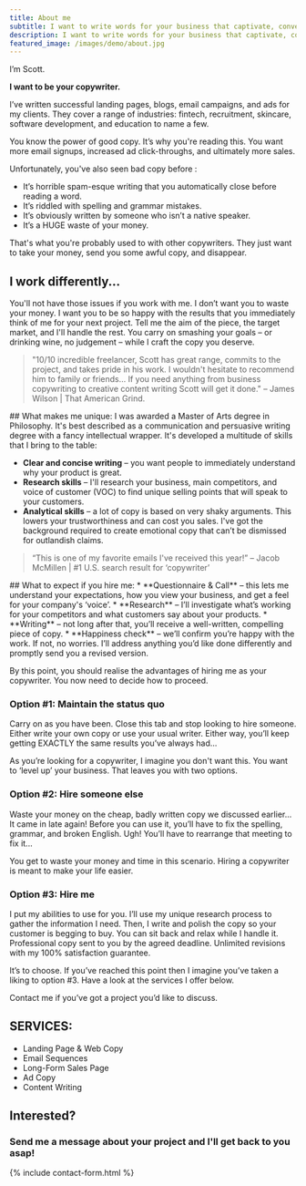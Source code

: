 ```yaml
---
title: About me
subtitle: I want to write words for your business that captivate, convey, and convert.
description: I want to write words for your business that captivate, convey, and convert. Learn what makes me unique.
featured_image: /images/demo/about.jpg
---
```


I’m Scott.

**I want to be your copywriter.**

I’ve written successful landing pages, blogs, email campaigns, and ads for my clients. They cover a range of industries: fintech, recruitment, skincare, software development, and education to name a few.

You know the power of good copy. It’s why you're reading this. You want more email signups, increased ad click-throughs, and ultimately more sales.

Unfortunately, you've also seen bad copy before :
 * It’s horrible spam-esque writing that you automatically close before reading a word.
 * It’s riddled with spelling and grammar mistakes.
 * It’s obviously written by someone who isn’t a native speaker.
 * It’s a HUGE waste of your money.

That's what you're probably used to with other copywriters. They just want to take your money, send you some awful copy, and disappear. 
## I work differently...

You'll not have those issues if you work with me. I don’t want you to waste your money. I want you to be so happy with the results that you immediately think of me for your next project. Tell me the aim of the piece, the target market, and I'll handle the rest. You carry on smashing your goals – or drinking wine, no judgement – while I craft the copy you deserve.

<blockquote>"10/10 incredible freelancer, Scott has great range, commits to the project, and takes pride in his work. I wouldn't hesitate to recommend him to family or friends... If you need anything from business copywriting to creative content writing Scott will get it done." – James Wilson | That American Grind. </blockquote>
## What makes me unique:
I was awarded a Master of Arts degree in Philosophy. It's best described as a communication and persuasive writing degree with a fancy intellectual wrapper. It's developed a multitude of skills that I bring to the table:

 * **Clear and concise writing** – you want people to immediately understand why your product is great.
 * **Research skills** – I'll research your business, main competitors, and voice of customer (VOC) to find unique selling points that will speak to your customers.
 * **Analytical skills** – a lot of copy is based on very shaky arguments. This lowers your trustworthiness and can cost you sales. I've got the background required to create emotional copy that can’t be dismissed for outlandish claims.

<blockquote>“This is one of my favorite emails I've received this year!” – Jacob McMillen | #1 U.S. search result for ‘copywriter’</blockquote>
## What to expect if you hire me:
 * **Questionnaire & Call** – this lets me understand your expectations, how you view your business, and get a feel for your company's ‘voice’.
 * **Research** –  I’ll investigate what’s working for your competitors and what customers say about your products.
 * **Writing** – not long after that, you’ll receive a well-written, compelling piece of copy.
 * **Happiness check** – we’ll confirm you’re happy with the work. If not, no worries. I’ll address anything you’d like done differently and promptly send you a revised version.

By this point, you should realise the advantages of hiring me as your copywriter. You now need to decide how to proceed.
### Option #1: Maintain the status quo

Carry on as you have been. Close this tab and stop looking to hire someone. Either write your own copy or use your usual writer. Either way, you’ll keep getting EXACTLY the same results you’ve always had...

As you’re looking for a copywriter, I imagine you don't want this. You want to ‘level up’ your business. That leaves you with two options.

### Option #2: Hire someone else

Waste your money on the cheap, badly written copy we discussed earlier... It came in late again! Before you can use it, you’ll have to fix the spelling, grammar, and broken English. Ugh! You’ll have to rearrange that meeting to fix it...

You get to waste your money and time in this scenario. Hiring a copywriter is meant to make your life easier.

### Option #3: Hire me

I put my abilities to use for you. I’ll use my unique research process to gather the information I need. Then, I write and polish the copy so your customer is begging to buy. You can sit back and relax while I handle it. Professional copy sent to you by the agreed deadline. Unlimited revisions with my 100% satisfaction guarantee.

It’s to choose. If you’ve reached this point then I imagine you’ve taken a liking to option #3. Have a look at the services I offer below. 

Contact me if you’ve got a project you’d like to discuss.

## SERVICES:

* Landing Page & Web Copy
* Email Sequences
* Long-Form Sales Page
* Ad Copy
* Content Writing

## Interested? 
### Send me a message about your project and I'll get back to you asap!
{% include contact-form.html %}